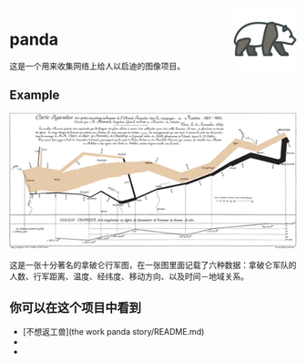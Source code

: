 <img src="logo/panda.png" align="right" height="110"/>

# panda

这是一个用来收集网络上给人以启迪的图像项目。

## Example

![famous map](main.png)

这是一张十分著名的拿破仑行军图，在一张图里面记载了六种数据：拿破仑军队的人数、行军距离、温度、经纬度、移动方向、以及时间－地域关系。

## 你可以在这个项目中看到

- [不想返工兽](the work panda story/README.md)
-
-
